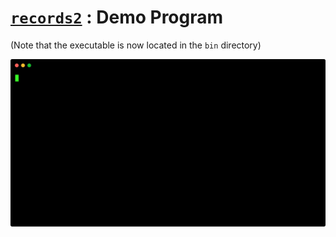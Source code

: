 # [`records2`](src) : Demo Program
(Note that the executable is now located in the `bin` directory)

![Demo](../_demos/records2.svg)
